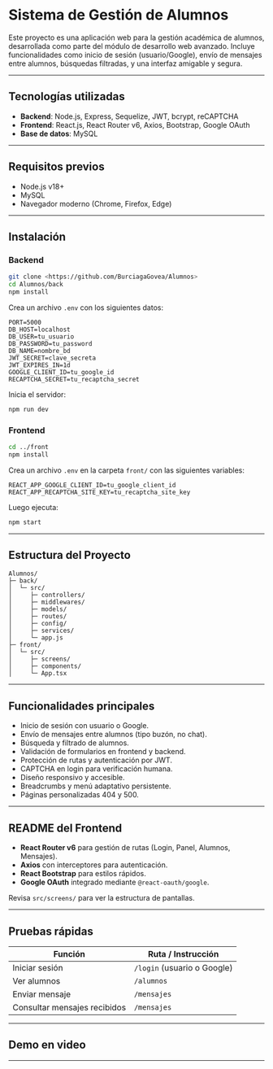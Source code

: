 # Sistema de Gestión de Alumnos

Este proyecto es una aplicación web para la gestión académica de alumnos, desarrollada como parte del módulo de desarrollo web avanzado. Incluye funcionalidades como inicio de sesión (usuario/Google), envío de mensajes entre alumnos, búsquedas filtradas, y una interfaz amigable y segura.

---

## Tecnologías utilizadas

- **Backend**: Node.js, Express, Sequelize, JWT, bcrypt, reCAPTCHA
- **Frontend**: React.js, React Router v6, Axios, Bootstrap, Google OAuth
- **Base de datos**: MySQL

---

## Requisitos previos

- Node.js v18+
- MySQL
- Navegador moderno (Chrome, Firefox, Edge)

---

## Instalación

### Backend

```bash
git clone <https://github.com/BurciagaGovea/Alumnos>
cd Alumnos/back
npm install
```

Crea un archivo `.env` con los siguientes datos:

```env
PORT=5000
DB_HOST=localhost
DB_USER=tu_usuario
DB_PASSWORD=tu_password
DB_NAME=nombre_bd
JWT_SECRET=clave_secreta
JWT_EXPIRES_IN=1d
GOOGLE_CLIENT_ID=tu_google_id
RECAPTCHA_SECRET=tu_recaptcha_secret
```

Inicia el servidor:

```bash
npm run dev
```

### Frontend

```bash
cd ../front
npm install
```

Crea un archivo `.env` en la carpeta `front/` con las siguientes variables:

```env
REACT_APP_GOOGLE_CLIENT_ID=tu_google_client_id
REACT_APP_RECAPTCHA_SITE_KEY=tu_recaptcha_site_key
```

Luego ejecuta:

```bash
npm start
```

---

## Estructura del Proyecto

```
Alumnos/
├─ back/
│  └─ src/
│     ├─ controllers/
│     ├─ middlewares/
│     ├─ models/
│     ├─ routes/
│     ├─ config/
│     ├─ services/
│     └─ app.js
├─ front/
│  └─ src/
│     ├─ screens/
│     ├─ components/
│     └─ App.tsx
```

---

## Funcionalidades principales

- Inicio de sesión con usuario o Google.
- Envío de mensajes entre alumnos (tipo buzón, no chat).
- Búsqueda y filtrado de alumnos.
- Validación de formularios en frontend y backend.
- Protección de rutas y autenticación por JWT.
- CAPTCHA en login para verificación humana.
- Diseño responsivo y accesible.
- Breadcrumbs y menú adaptativo persistente.
- Páginas personalizadas 404 y 500.

---

## README del Frontend

- **React Router v6** para gestión de rutas (Login, Panel, Alumnos, Mensajes).
- **Axios** con interceptores para autenticación.
- **React Bootstrap** para estilos rápidos.
- **Google OAuth** integrado mediante `@react-oauth/google`.

Revisa `src/screens/` para ver la estructura de pantallas.

---

## Pruebas rápidas

| Función                     | Ruta / Instrucción                       |
|----------------------------|------------------------------------------|
| Iniciar sesión              | `/login` (usuario o Google)             |
| Ver alumnos                 | `/alumnos`                              |
| Enviar mensaje              | `/mensajes`                             |
| Consultar mensajes recibidos| `/mensajes`                             |

---

## Demo en video

> 

---
